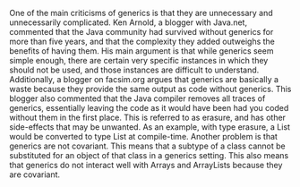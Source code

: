 One of the main criticisms of generics is that they are unnecessary and unnecessarily complicated.  Ken Arnold, a blogger with Java.net, commented that the Java community had survived without generics for more than five years, and that the complexity they added outweighs the benefits of having them.  His main argument is that while generics seem simple enough, there are certain very specific instances in which they should not be used, and those instances are difficult to understand.    Additionally, a blogger on facsim.org argues that generics are basically a waste because they provide the same output as code without generics.  This blogger also commented that the Java compiler removes all traces of generics, essentially leaving the code as it would have been had you coded without them in the first place.  This is referred to as erasure, and has other side-effects that may be unwanted.  As an example, with type erasure, a List<string> would be converted to type List at compile-time.  Another problem is that generics are not covariant.  This means that a subtype of a class cannot be substituted for an object of that class in a generics setting.  This also means that generics do not interact well with Arrays and ArrayLists because they are covariant. 